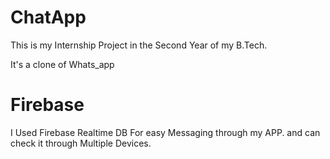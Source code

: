 # ChatApp
This is my Internship Project in the Second Year of my B.Tech.

It's a clone of Whats_app

# Firebase
I Used Firebase Realtime DB For easy Messaging through my APP. and can check it through Multiple Devices.
